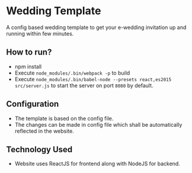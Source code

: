 # Wedding Template
A config based wedding template to get your e-wedding invitation up and running within few minutes.

## How to run?
* npm install
* Execute `node_modules/.bin/webpack -p` to build 
* Execute `node_modules/.bin/babel-node --presets react,es2015 src/server.js` to start the server on port `8080` by default.

## Configuration
* The template is based on the config file.
* The changes can be made in config file which shall be automatically reflected in the website.

## Technology Used
* Website uses ReactJS for frontend along with NodeJS for backend.

